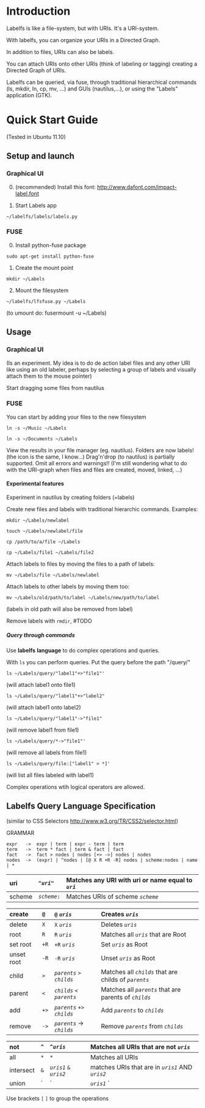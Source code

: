 # Introduction #

Labelfs is like a file-system, but with URIs. It's a URI-system.

With labelfs, you can organize your URIs in a Directed Graph.

In addition to files, URIs can also be labels.

You can attach URIs onto other URIs (think of labeling or tagging) creating a Directed Graph of URIs.

Labelfs can be queried, via fuse, through traditional hierarchical commands (ls, mkdir, ln, cp, mv, ...) and GUIs (nautilus,...), or using the "Labels" application (GTK).


# Quick Start Guide #

(Tested in Ubuntu 11.10)

## Setup and launch ##

### Graphical UI ###

0. (recommended) Install this font: http://www.dafont.com/impact-label.font

1. Start Labels app
```
~/labelfs/labels/labels.py
```

### FUSE ###

0. Install python-fuse package

```
sudo apt-get install python-fuse
```

1. Create the mount point

```
mkdir ~/Labels
```

2. Mount the filesystem

```
~/labelfs/lfsfuse.py ~/Labels
```

(to umount do: fusermount -u ~/Labels)


## Usage ##

### Graphical UI ###

(Is an experiment. My idea is to do de action label files and any other URI like using an old labeler, perhaps by selecting a group of labels and visually attach them to the mouse pointer)

Start dragging some files from nautilus

### FUSE ###

You can start by adding your files to the new filesystem

```
ln -s ~/Music ~/Labels
```

```
ln -s ~/Documents ~/Labels
```

View the results in your file manager (eg. nautilus).
Folders are now labels! (the icon is the same, I know...)
Drag'n'drop (to nautilus) is partially supported. Omit all errors and warnings!! (I'm still wondering what to do with the URI-graph when files and files are created, moved, linked, ...)

#### Experimental features ####

Experiment in nautilus by creating folders (=labels)

Create new files and labels with traditional hierarchic commands.
Examples:

```
mkdir ~/Labels/newlabel
```

```
touch ~/Labels/newlabel/file
```

```
cp /path/to/a/file ~/Labels
```

```
cp ~/Labels/file1 ~/Labels/file2
```

Attach labels to files by moving the files to a path of labels:

```
mv ~/Labels/file ~/Labels/newlabel
```

Attach labels to other labels by moving them too:

```
mv ~/Labels/old/path/to/label ~/Labels/new/path/to/label
```

(labels in old path will also be removed from label)

Remove labels with `rmdir`, #TODO

##### Query through commands #####

Use **labelfs** **language** to do complex operations and queries.

With `ls` you can perform queries. Put the query before the path "/query/"


```
ls ~/Labels/query/"label1"+>"file1"'
```

(will attach label1 onto file1)

```
ls ~/Labels/query/"label1"+>"label2"
```

(will attach label1 onto label2)

```
ls ~/Labels/query/"label1"->"file1"
```

(will remove label1 from file1)

```
ls ~/Labels/query/*->"file1"'
```

(will remove all labels from file1)

```
ls ~/Labels/query/file:["label1" > *]'
```

(will list all files labeled with label1)

Complex operations wtih logical operators are allowed.

## Labelfs Query Language Specification ##

(similar to CSS Selectors http://www.w3.org/TR/CSS2/selector.html)

GRAMMAR
```
expr   ->  expr | term | expr - term | term
term   ->  term * fact | term & fact | fact
fact   ->  fact > nodes | nodes [+> ->] nodes | nodes
nodes  ->  (expr) | ^nodes | [@ X R +R -R] nodes | scheme:nodes | name | *
```

|uri|`"`_`uri`_`"`|Matches any URI with uri or name equal to _`uri`_|
|:--|:------------|:------------------------------------------------|
|scheme|_`scheme`_`:`|Matches URIs of scheme _`scheme`_                |

|create|`@`|`@` _`uris`_|Creates _`uris`_|
|:-----|:--|:-----------|:---------------|
|delete|`X`|`X` _`uris`_|Deletes _`uris`_|
|root  |`R`|`R` _`uris`_|Matches all _`uris`_ that are Root|
|set root|`+R`|`+R` _`uris`_|Set _`uris`_ as Root|
|unset root|`-R`|`-R` _`uris`_|Unset _`uris`_ as Root|
|child |`>`|_`parents`_ `>` _`childs`_|Matches all _`childs`_ that are childs of _`parents`_|
|parent|`<`|_`childs`_ `<` _`parents`_|Matches all _`parents`_ that are parents of _`childs`_|
|add   |`+>`|_`parents`_ `+>` _`childs`_|Add _`parents`_ to _`childs`_|
|remove|`->`|_`parents`_ -> _`childs`_|Remove _`parents`_ from _`childs`_|

|not|`^`|`^`_`uris`_|Matches all URIs that are not _`uris`_|
|:--|:--|:----------|:-------------------------------------|
|all|`*`|`*`        |Matches all URIs                      |
|intersect|`&`|_`uris1`_ `&` _`uris2`_|matches URIs that are in _`uris1`_ AND _`uris2`_|
|union| `|` |_`uris1`_ `|` _`uris2`_|matches URIs that are in _`uris1`_ OR _`uris2`_|

Use brackets `[`  `]` to group the operations